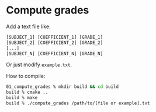 # Compute grades

Add a text file like:
```txt
[SUBJECT_1] [COEFFICIENT_1] [GRADE_1]
[SUBJECT_2] [COEFFICIENT_2] [GRADE_2]
[...]
[SUBJECT_N] [COEFFICIENT_N] [GRADE_N]
```

Or just modify `example.txt`.

How to compile:
```bash
01_compute_grades % mkdir build && cd build
build % cmake ..
build % make
build % ./compute_grades /path/to/[file or example].txt
```
